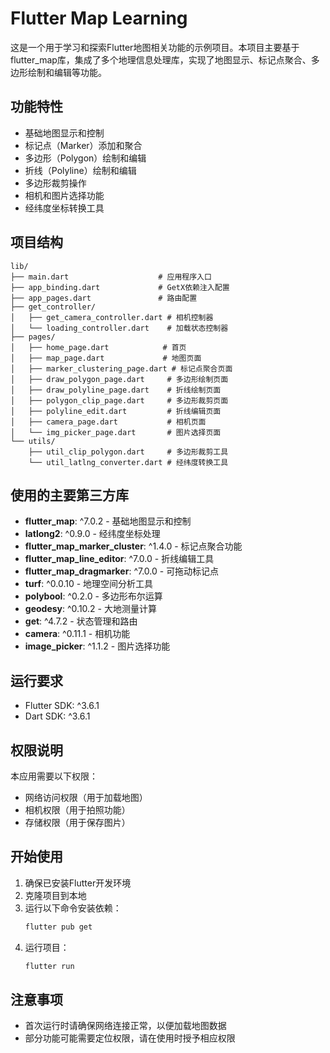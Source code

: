 # Flutter Map Learning

这是一个用于学习和探索Flutter地图相关功能的示例项目。本项目主要基于flutter_map库，集成了多个地理信息处理库，实现了地图显示、标记点聚合、多边形绘制和编辑等功能。

## 功能特性

- 基础地图显示和控制
- 标记点（Marker）添加和聚合
- 多边形（Polygon）绘制和编辑
- 折线（Polyline）绘制和编辑
- 多边形裁剪操作
- 相机和图片选择功能
- 经纬度坐标转换工具

## 项目结构

```
lib/
├── main.dart                    # 应用程序入口
├── app_binding.dart             # GetX依赖注入配置
├── app_pages.dart               # 路由配置
├── get_controller/             
│   ├── get_camera_controller.dart # 相机控制器
│   └── loading_controller.dart    # 加载状态控制器
├── pages/
│   ├── home_page.dart            # 首页
│   ├── map_page.dart             # 地图页面
│   ├── marker_clustering_page.dart # 标记点聚合页面
│   ├── draw_polygon_page.dart     # 多边形绘制页面
│   ├── draw_polyline_page.dart    # 折线绘制页面
│   ├── polygon_clip_page.dart     # 多边形裁剪页面
│   ├── polyline_edit.dart         # 折线编辑页面
│   ├── camera_page.dart           # 相机页面
│   └── img_picker_page.dart       # 图片选择页面
└── utils/
    ├── util_clip_polygon.dart     # 多边形裁剪工具
    └── util_latlng_converter.dart # 经纬度转换工具
```

## 使用的主要第三方库

- **flutter_map**: ^7.0.2 - 基础地图显示和控制
- **latlong2**: ^0.9.0 - 经纬度坐标处理
- **flutter_map_marker_cluster**: ^1.4.0 - 标记点聚合功能
- **flutter_map_line_editor**: ^7.0.0 - 折线编辑工具
- **flutter_map_dragmarker**: ^7.0.0 - 可拖动标记点
- **turf**: ^0.0.10 - 地理空间分析工具
- **polybool**: ^0.2.0 - 多边形布尔运算
- **geodesy**: ^0.10.2 - 大地测量计算
- **get**: ^4.7.2 - 状态管理和路由
- **camera**: ^0.11.1 - 相机功能
- **image_picker**: ^1.1.2 - 图片选择功能

## 运行要求

- Flutter SDK: ^3.6.1
- Dart SDK: ^3.6.1

## 权限说明

本应用需要以下权限：

- 网络访问权限（用于加载地图）
- 相机权限（用于拍照功能）
- 存储权限（用于保存图片）

## 开始使用

1. 确保已安装Flutter开发环境
2. 克隆项目到本地
3. 运行以下命令安装依赖：
   ```bash
   flutter pub get
   ```
4. 运行项目：
   ```bash
   flutter run
   ```

## 注意事项

- 首次运行时请确保网络连接正常，以便加载地图数据
- 部分功能可能需要定位权限，请在使用时授予相应权限
